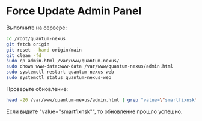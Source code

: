 # Force Update Admin Panel

Выполните на сервере:

```bash
cd /root/quantum-nexus
git fetch origin
git reset --hard origin/main
git clean -fd
sudo cp admin.html /var/www/quantum-nexus/
sudo chown www-data:www-data /var/www/quantum-nexus/admin.html
sudo systemctl restart quantum-nexus-web
sudo systemctl status quantum-nexus-web
```

Проверьте обновление:
```bash
head -20 /var/www/quantum-nexus/admin.html | grep "value=\"smartfixnsk\""
```

Если видите "value=\"smartfixnsk\"", то обновление прошло успешно.








